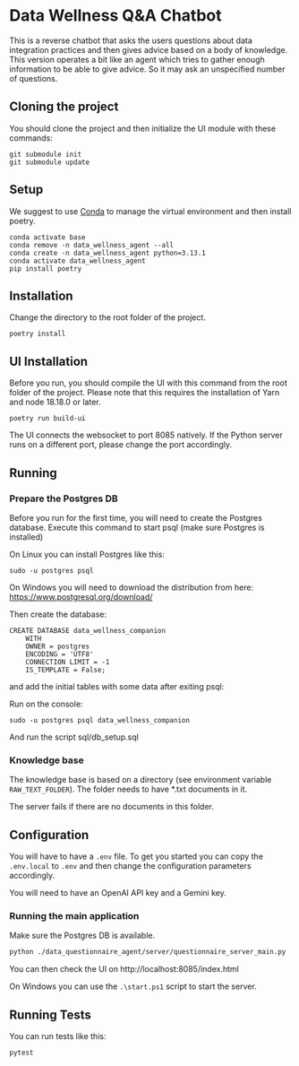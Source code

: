 # Data Wellness Q&A Chatbot

This is a reverse chatbot that asks the users questions about data integration practices and then gives advice based on a body of knowledge.
This version operates a bit like an agent which tries to gather enough information to be able to give advice. So it may ask an unspecified number of questions.

## Cloning the project 

You should clone the project and then initialize the UI module with these commands:

```
git submodule init
git submodule update
```

## Setup

We suggest to use [Conda](https://docs.conda.io/en/latest/) to manage the virtual environment and then install poetry.

```
conda activate base
conda remove -n data_wellness_agent --all
conda create -n data_wellness_agent python=3.13.1
conda activate data_wellness_agent
pip install poetry
```

## Installation

Change the directory to the root folder of the project.

``` 
poetry install
```

## UI Installation

Before you run, you should compile the UI with this command from the root folder of the project. 
Please note that this requires the installation of Yarn and node 18.18.0 or later.

```
poetry run build-ui
```

The UI connects the websocket to port 8085 natively. If the Python server runs on a different port, please change the port accordingly.

## Running

### Prepare the Postgres DB

Before you run for the first time, you will need to create the Postgres database. Execute this command to start psql (make sure Postgres is installed)

On Linux you can install Postgres like this:

```
sudo -u postgres psql
```

On Windows you will need to download the distribution from here: https://www.postgresql.org/download/

Then create the database:

```
CREATE DATABASE data_wellness_companion
    WITH
    OWNER = postgres
    ENCODING = 'UTF8'
    CONNECTION LIMIT = -1
    IS_TEMPLATE = False;
```

and add the initial tables with some data after exiting psql:

Run on the console:

```
sudo -u postgres psql data_wellness_companion
```

And run the script sql/db_setup.sql


### Knowledge base 

The knowledge base is based on a directory (see environment variable `RAW_TEXT_FOLDER`). The folder needs to have *.txt documents in it.

The server fails if there are no documents in this folder.

## Configuration

You will have to have a `.env` file. To get you started you can copy the `.env.local` to `.env` and then change the configuration parameters accordingly.

You will need to have an OpenAI API key and a Gemini key.

### Running the main application

Make sure the Postgres DB is available.

```bash
python ./data_questionnaire_agent/server/questionnaire_server_main.py
```

You can then check the UI on http://localhost:8085/index.html

On Windows you can use the `.\start.ps1` script to start the server.

## Running Tests

You can run tests like this:

```bash
pytest
```